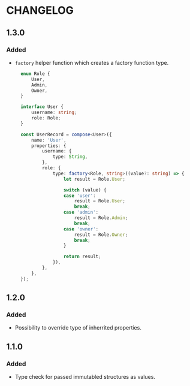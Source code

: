 # CHANGELOG

## 1.3.0
### Added
* ``factory`` helper function which creates a factory function type.
  ```typescript
    enum Role {
        User,
        Admin,
        Owner,
    }

    interface User {
        username: string;
        role: Role;
    }

    const UserRecord = compose<User>({
        name: 'User',
        properties: {
            username: {
                type: String,
            },
            role: {
                type: factory<Role, string>((value?: string) => {
                    let result = Role.User;

                    switch (value) {
                    case 'user':
                        result = Role.User;
                        break;
                    case 'admin':
                        result = Role.Admin;
                        break;
                    case 'owner':
                        result = Role.Owner;
                        break;
                    }

                    return result;
                }),
            },
        },
    });
  ```

## 1.2.0

### Added
* Possibility to override type of inherrited properties.

## 1.1.0

### Added
* Type check for passed immutabled structures as values.